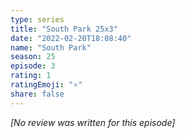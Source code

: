 ```yaml
---
type: series
title: "South Park 25x3"
date: "2022-02-20T18:08:40"
name: "South Park"
season: 25
episode: 3
rating: 1
ratingEmoji: "⭐️"
share: false
---
```


*[No review was written for this episode]*
